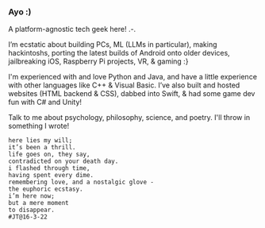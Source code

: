 ### Ayo :)

A platform-agnostic tech geek here! .-.

I’m ecstatic about building PCs, ML (LLMs in particular), making hackintoshs, porting the latest builds of Android onto older devices, jailbreaking iOS, Raspberry Pi projects, VR, & gaming :}

I'm experienced with and love Python and Java, and have a little experience with other languages like C++ & Visual Basic. I’ve also built and hosted websites (HTML backend & CSS), dabbed into Swift, & had some game dev fun with C# and Unity!

Talk to me about psychology, philosophy, science, and poetry. I'll throw in something I wrote!

```
here lies my will;
it’s been a thrill.
life goes on, they say,
contradicted on your death day.
i flashed through time,
having spent every dime.
remembering love, and a nostalgic glove -
the euphoric ecstasy.
i’m here now;
but a mere moment
to disappear.
#JT@16-3-22
